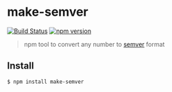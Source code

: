 # make-semver
 
[![Build Status](https://travis-ci.org/toxity/make-semver.svg?branch=master)](https://travis-ci.org/toxity/make-semver)
[![npm version](https://badge.fury.io/js/make-semver.svg)](https://www.npmjs.com/package/make-semver)

> npm tool to convert any number to [semver](http://semver.org/) format

## Install

```
$ npm install make-semver
```